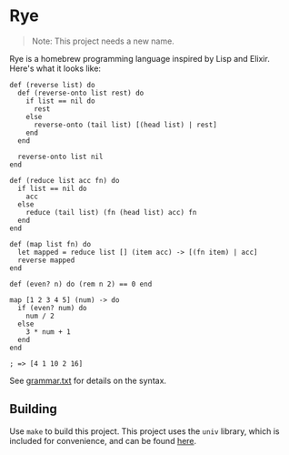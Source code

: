 # Rye

> Note: This project needs a new name.

Rye is a homebrew programming language inspired by Lisp and Elixir. Here's what
it looks like:

```
def (reverse list) do
  def (reverse-onto list rest) do
    if list == nil do
      rest
    else
      reverse-onto (tail list) [(head list) | rest]
    end
  end

  reverse-onto list nil
end

def (reduce list acc fn) do
  if list == nil do
    acc
  else
    reduce (tail list) (fn (head list) acc) fn
  end
end

def (map list fn) do
  let mapped = reduce list [] (item acc) -> [(fn item) | acc]
  reverse mapped
end

def (even? n) do (rem n 2) == 0 end

map [1 2 3 4 5] (num) -> do
  if (even? num) do
    num / 2
  else
    3 * num + 1
  end
end

; => [4 1 10 2 16]
```

See [grammar.txt](https://git.sr.ht/~zjm/Rye/tree/master/item/grammar.txt) for
details on the syntax.

## Building

Use `make` to build this project. This project uses the `univ` library, which is
included for convenience, and can be found [here](https://git.sr.ht/~zjm/univ).
